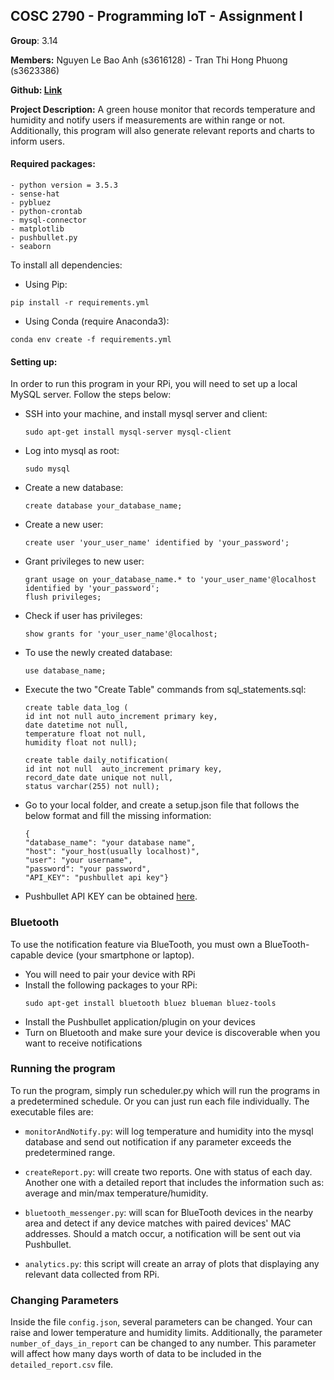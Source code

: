 ## **COSC 2790 - Programming IoT - Assignment I**

**Group**: 3.14

**Members:** Nguyen Le Bao Anh (s3616128) - Tran Thi Hong Phuong (s3623386)

**Github: [Link](https://github.com/usefulmana/IoT---Assignment-I---Green-House-Monitor)** <br> 

**Project Description:** A green house monitor that records temperature and humidity and notify users if measurements
are within range or not. Additionally, this program will also generate relevant reports and charts to inform users.

#### Required packages:
    - python version = 3.5.3
    - sense-hat
    - pybluez
    - python-crontab
    - mysql-connector
    - matplotlib
    - pushbullet.py
    - seaborn
To install all dependencies:
- Using Pip:
````
pip install -r requirements.yml
````
- Using Conda (require Anaconda3):
````
conda env create -f requirements.yml
````
#### Setting up:
In order to run this program in your RPi, you will need to set up a local MySQL server. Follow the steps below:
- SSH into your machine, and install mysql server and client:
    ``````
    sudo apt-get install mysql-server mysql-client
    ``````
- Log into mysql as root:
    ````
    sudo mysql
    ````
- Create a new database:
    ````
    create database your_database_name;
    ````
- Create a new user:
    ````
    create user 'your_user_name' identified by 'your_password';
    ````
- Grant privileges to new user:
    ````
    grant usage on your_database_name.* to 'your_user_name'@localhost identified by 'your_password';
    flush privileges;
    ````
- Check if user has privileges:
    ````
    show grants for 'your_user_name'@localhost;
    ````
- To use the newly created database:
    ````
    use database_name;
    ````
- Execute the two "Create Table" commands from sql_statements.sql:
    ````
    create table data_log (
    id int not null auto_increment primary key,
    date datetime not null,
    temperature float not null,
    humidity float not null);
    
    create table daily_notification(
    id int not null  auto_increment primary key,
    record_date date unique not null,
    status varchar(255) not null);
    ````
- Go to your local folder, and create a setup.json file that follows the below format and fill the missing information:
    ````
    {
  "database_name": "your database name",
  "host": "your_host(usually localhost)",
  "user": "your username",
  "password": "your password",
  "API_KEY": "pushbullet api key"}
    ````
- Pushbullet API KEY can be obtained  [here](https://www.pushbullet.com/).
### Bluetooth
To use the notification feature via BlueTooth, you must own a BlueTooth-capable device (your smartphone or laptop).
- You will need to pair your device with RPi
- Install the following packages to your RPi:
    ````
    sudo apt-get install bluetooth bluez blueman bluez-tools
    ````
- Install the Pushbullet application/plugin on your devices
- Turn on Bluetooth and make sure your device is discoverable when you want to receive notifications

### Running the program

To run the program, simply run scheduler.py which will run the programs in a predetermined schedule.
Or you can just run each file individually. The executable files are:
- `monitorAndNotify.py`: will log temperature and humidity into the mysql database and send out notification if any
parameter exceeds the predetermined range.

- `createReport.py`: will create two reports. One with status of each day. Another one with a detailed report that 
includes the information such as: average and min/max temperature/humidity.

- `bluetooth_messenger.py`: will scan for BlueTooth devices in the nearby area and detect if any device matches with paired
devices' MAC addresses. Should a match occur, a notification will be sent out via Pushbullet.

- `analytics.py`: this script will create an array of plots that displaying any relevant data collected from RPi.

### Changing Parameters

Inside the file `config.json`, several parameters can be changed. Your can raise and lower temperature and humidity limits.
Additionally, the parameter `number_of_days_in_report` can be changed to any number. This parameter will affect how 
many days worth of data to be included in the `detailed_report.csv` file.